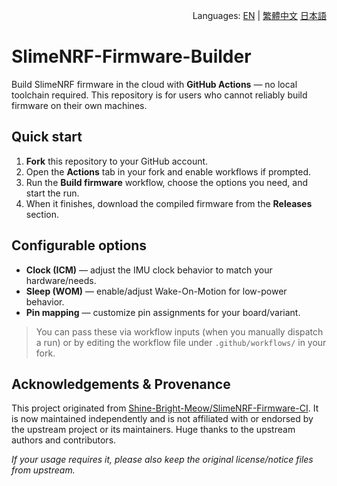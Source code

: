 <p align="right">
  Languages:
  <a href="README.md">EN</a> |
  <a href="README.zh-TW.md">繁體中文</a>
  <a href="README.ja.md">日本語</a>
</p>

# SlimeNRF-Firmware-Builder

Build SlimeNRF firmware in the cloud with **GitHub Actions** — no local toolchain required.
This repository is for users who cannot reliably build firmware on their own machines.

## Quick start
1. **Fork** this repository to your GitHub account.
2. Open the **Actions** tab in your fork and enable workflows if prompted.
3. Run the **Build firmware** workflow, choose the options you need, and start the run.
4. When it finishes, download the compiled firmware from the **Releases** section.

## Configurable options
- **Clock (ICM)** — adjust the IMU clock behavior to match your hardware/needs.  
- **Sleep (WOM)** — enable/adjust Wake-On-Motion for low-power behavior.  
- **Pin mapping** — customize pin assignments for your board/variant.

> You can pass these via workflow inputs (when you manually dispatch a run) or by editing the workflow file under `.github/workflows/` in your fork.

## Acknowledgements & Provenance
This project originated from [Shine-Bright-Meow/SlimeNRF-Firmware-CI](https://github.com/Shine-Bright-Meow/SlimeNRF-Firmware-CI).
It is now maintained independently and is not affiliated with or endorsed by the upstream project or its maintainers.
Huge thanks to the upstream authors and contributors.

*If your usage requires it, please also keep the original license/notice files from upstream.*

